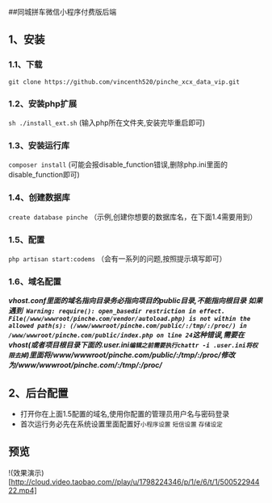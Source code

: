##同城拼车微信小程序付费版后端

## 1、安装

### 1.1、下载
`git clone https://github.com/vincenth520/pinche_xcx_data_vip.git`

### 1.2、安装php扩展
`sh ./install_ext.sh`
(输入php所在文件夹,安装完毕重启即可)


### 1.3、安装运行库
`composer install`
(可能会报disable_function错误,删除php.ini里面的disable_function即可)

### 1.4、创建数据库
`create database pinche`
（示例,创建你想要的数据库名，在下面1.4需要用到）

### 1.5、配置
`php artisan start:codems`
（会有一系列的问题,按照提示填写即可）

### 1.6、域名配置

***vhost.conf里面的域名指向目录务必指向项目的public目录,不能指向根目录***
***如果遇到`
Warning: require(): open_basedir restriction in effect. File(/www/wwwroot/pinche.com/vendor/autoload.php) is not within the allowed path(s): (/www/wwwroot/pinche.com/public/:/tmp/:/proc/) in /www/wwwroot/pinche.com/public/index.php on line 24`这种错误,需要在vhost(或者项目根目录下面的.user.ini`编辑之前需要执行chattr -i .user.ini将权限去掉`)里面将/www/wwwroot/pinche.com/public/:/tmp/:/proc/修改为/www/wwwroot/pinche.com/:/tmp/:/proc/***

## 2、后台配置

- 打开你在上面1.5配置的域名,使用你配置的管理员用户名与密码登录
- 首次运行务必先在系统设置里面配置好`小程序设置` `短信设置` `存储设定` 


## 预览
!(效果演示)[http://cloud.video.taobao.com//play/u/1798224346/p/1/e/6/t/1/50052294422.mp4]

